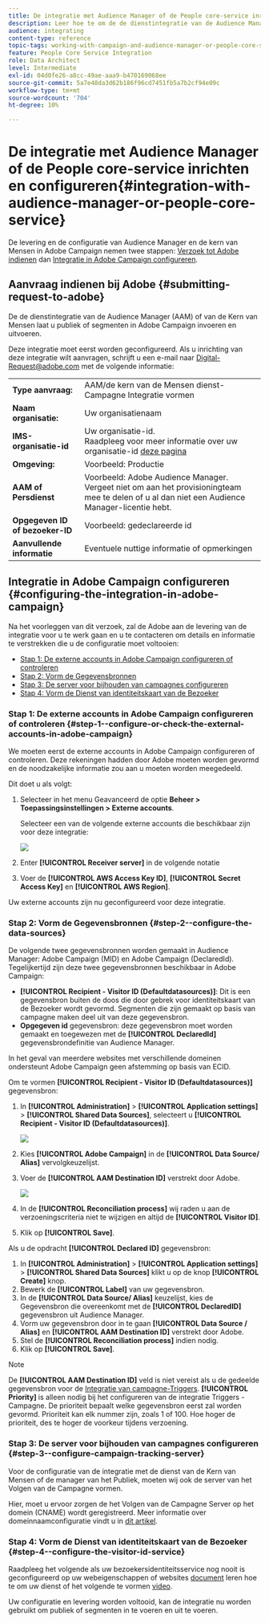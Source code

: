 ```yaml
---
title: De integratie met Audience Manager of de People core-service inrichten en configureren
description: Leer hoe te om de de dienstintegratie van de Audience Manager/van de Kern van Mensen te vormen beginnen publiek of segmenten met de verschillende oplossingen van Adobe Experience Cloud te delen.
audience: integrating
content-type: reference
topic-tags: working-with-campaign-and-audience-manager-or-people-core-service
feature: People Core Service Integration
role: Data Architect
level: Intermediate
exl-id: 04d0fe26-a8cc-49ae-aaa9-b470169068ee
source-git-commit: 5a7e48da3d62b186f96cd7451fb5a7b2cf94e09c
workflow-type: tm+mt
source-wordcount: '704'
ht-degree: 10%

---
```


# De integratie met Audience Manager of de People core-service inrichten en configureren{#integration-with-audience-manager-or-people-core-service}

De levering en de configuratie van Audience Manager en de kern van Mensen in Adobe Campaign nemen twee stappen: [Verzoek tot Adobe indienen](#submitting-request-to-adobe) dan [Integratie in Adobe Campaign configureren](#configuring-the-integration-in-adobe-campaign).

## Aanvraag indienen bij Adobe {#submitting-request-to-adobe}

De de dienstintegratie van de Audience Manager (AAM) of van de Kern van Mensen laat u publiek of segmenten in Adobe Campaign invoeren en uitvoeren.

Deze integratie moet eerst worden geconfigureerd. Als u inrichting van deze integratie wilt aanvragen, schrijft u een e-mail naar [Digital-Request@adobe.com](mailto:Digital-Request@adobe.com) met de volgende informatie:

<table> 
 <tbody> 
  <tr> 
   <td> <strong>Type aanvraag:</strong><br /> </td> 
   <td> AAM/de kern van de Mensen dienst-Campagne Integratie vormen </td> 
  </tr> 
  <tr> 
   <td> <strong>Naam organisatie:</strong><br /> </td> 
   <td> Uw organisatienaam </td> 
  </tr> 
  <tr> 
   <td> <strong>IMS-organisatie-id</strong><br /> </td> 
   <td> Uw organisatie-id. <br> Raadpleeg voor meer informatie over uw organisatie-id <a href="https://experienceleague.adobe.com/docs/core-services/interface/administration/organizations.html?lang=nl">deze pagina</a></td> 
  </tr> 
  <tr> 
   <td> <strong>Omgeving:</strong><br /> </td> 
   <td> Voorbeeld: Productie </td> 
  </tr> 
  <tr> 
   <td> <strong>AAM of Persdienst</strong><br /> </td> 
   <td> Voorbeeld: Adobe Audience Manager. Vergeet niet om aan het provisioningteam mee te delen of u al dan niet een Audience Manager-licentie hebt.</td> 
  </tr> 
  <tr> 
   <td> <strong>Opgegeven ID of bezoeker-ID</strong><br /> </td> 
   <td> Voorbeeld: gedeclareerde id </td> 
  </tr> 
  <tr> 
   <td> <strong>Aanvullende informatie</strong><br /> </td> 
   <td> Eventuele nuttige informatie of opmerkingen </td> 
  </tr> 
 </tbody> 
</table>

## Integratie in Adobe Campaign configureren {#configuring-the-integration-in-adobe-campaign}

Na het voorleggen van dit verzoek, zal de Adobe aan de levering van de integratie voor u te werk gaan en u te contacteren om details en informatie te verstrekken die u de configuratie moet voltooien:

* [Stap 1: De externe accounts in Adobe Campaign configureren of controleren](#step-1--configure-or-check-the-external-accounts-in-adobe-campaign)
* [Stap 2: Vorm de Gegevensbronnen](#step-2--configure-the-data-sources)
* [Stap 3: De server voor bijhouden van campagnes configureren](#step-3--configure-campaign-tracking-server)
* [Stap 4: Vorm de Dienst van identiteitskaart van de Bezoeker](#step-4--configure-the-visitor-id-service)

### Stap 1: De externe accounts in Adobe Campaign configureren of controleren {#step-1--configure-or-check-the-external-accounts-in-adobe-campaign}

We moeten eerst de externe accounts in Adobe Campaign configureren of controleren. Deze rekeningen hadden door Adobe moeten worden gevormd en de noodzakelijke informatie zou aan u moeten worden meegedeeld.

Dit doet u als volgt:

1. Selecteer in het menu Geavanceerd de optie **Beheer > Toepassingsinstellingen > Externe accounts**.

   Selecteer een van de volgende externe accounts die beschikbaar zijn voor deze integratie:

   ![](assets/integration_aam_1.png)

1. Enter **[!UICONTROL Receiver server]** in de volgende notatie
1. Voer de **[!UICONTROL AWS Access Key ID]**, **[!UICONTROL Secret Access Key]** en **[!UICONTROL AWS Region]**.

Uw externe accounts zijn nu geconfigureerd voor deze integratie.

### Stap 2: Vorm de Gegevensbronnen {#step-2--configure-the-data-sources}

De volgende twee gegevensbronnen worden gemaakt in Audience Manager: Adobe Campaign (MID) en Adobe Campaign (DeclaredId). Tegelijkertijd zijn deze twee gegevensbronnen beschikbaar in Adobe Campaign:

* **[!UICONTROL Recipient - Visitor ID (Defaultdatasources)]**: Dit is een gegevensbron buiten de doos die door gebrek voor identiteitskaart van de Bezoeker wordt gevormd. Segmenten die zijn gemaakt op basis van campagne maken deel uit van deze gegevensbron.
* **Opgegeven id** gegevensbron: deze gegevensbron moet worden gemaakt en toegewezen met de **[!UICONTROL DeclaredId]** gegevensbrondefinitie van Audience Manager.

In het geval van meerdere websites met verschillende domeinen ondersteunt Adobe Campaign geen afstemming op basis van ECID.

Om te vormen **[!UICONTROL Recipient - Visitor ID (Defaultdatasources)]** gegevensbron:

1. In **[!UICONTROL Administration]** > **[!UICONTROL Application settings]** > **[!UICONTROL Shared Data Sources]**, selecteert u **[!UICONTROL Recipient - Visitor ID (Defaultdatasources)]**.

   ![](assets/integration_aam_2.png)

1. Kies **[!UICONTROL Adobe Campaign]** in de **[!UICONTROL Data Source/ Alias]** vervolgkeuzelijst.
1. Voer de **[!UICONTROL AAM Destination ID]** verstrekt door Adobe.

   ![](assets/integration_aam_3.png)

1. In de **[!UICONTROL Reconciliation process]** wij raden u aan de verzoeningscriteria niet te wijzigen en altijd de **[!UICONTROL Visitor ID]**.
1. Klik op **[!UICONTROL Save]**.

Als u de opdracht **[!UICONTROL Declared ID]** gegevensbron:

1. In **[!UICONTROL Administration]** > **[!UICONTROL Application settings]** > **[!UICONTROL Shared Data Sources]** klikt u op de knop **[!UICONTROL Create]** knop.
1. Bewerk de **[!UICONTROL Label]** van uw gegevensbron.
1. In de **[!UICONTROL Data Source/ Alias]** keuzelijst, kies de Gegevensbron die overeenkomt met de **[!UICONTROL DeclaredID]** gegevensbron uit Audience Manager.
1. Vorm uw gegevensbron door in te gaan **[!UICONTROL Data Source / Alias]** en **[!UICONTROL AAM Destination ID]** verstrekt door Adobe.
1. Stel de **[!UICONTROL Reconciliation process]** indien nodig.
1. Klik op **[!UICONTROL Save]**.

>[!NOTE]
>
>De **[!UICONTROL AAM Destination ID]** veld is niet vereist als u de gedeelde gegevensbron voor de [Integratie van campagne-Triggers](../../integrating/using/configuring-triggers-in-experience-cloud.md). **[!UICONTROL Priority]** is alleen nodig bij het configureren van de integratie Triggers - Campagne. De prioriteit bepaalt welke gegevensbron eerst zal worden gevormd. Prioriteit kan elk nummer zijn, zoals 1 of 100. Hoe hoger de prioriteit, des te hoger de voorkeur tijdens verzoening.

### Stap 3: De server voor bijhouden van campagnes configureren {#step-3--configure-campaign-tracking-server}

Voor de configuratie van de integratie met de dienst van de Kern van Mensen of de manager van het Publiek, moeten wij ook de server van het Volgen van de Campagne vormen.

Hier, moet u ervoor zorgen de het Volgen van de Campagne Server op het domein (CNAME) wordt geregistreerd. Meer informatie over domeinnaamconfiguratie vindt u in [dit artikel](https://helpx.adobe.com/nl/campaign/kb/domain-name-delegation.html).

### Stap 4: Vorm de Dienst van identiteitskaart van de Bezoeker {#step-4--configure-the-visitor-id-service}

Raadpleeg het volgende als uw bezoekersidentiteitsservice nog nooit is geconfigureerd op uw webeigenschappen of websites [document](https://experienceleague.adobe.com/docs/id-service/using/implementation/setup-aam-analytics.html) leren hoe te om uw dienst of het volgende te vormen [video](https://helpx.adobe.com/marketing-cloud/how-to/email-marketing.html#step-two).

Uw configuratie en levering worden voltooid, kan de integratie nu worden gebruikt om publiek of segmenten in te voeren en uit te voeren.
